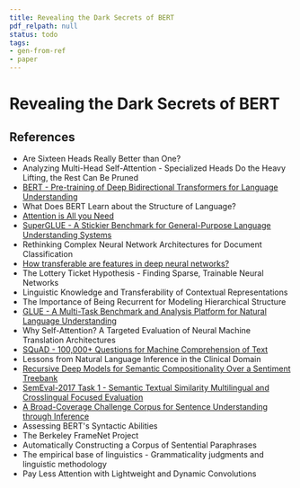 ```yaml
---
title: Revealing the Dark Secrets of BERT
pdf_relpath: null
status: todo
tags:
- gen-from-ref
- paper
---
```


# Revealing the Dark Secrets of BERT

## References

- Are Sixteen Heads Really Better than One?
- Analyzing Multi-Head Self-Attention - Specialized Heads Do the Heavy Lifting, the Rest Can Be Pruned
- [BERT - Pre-training of Deep Bidirectional Transformers for Language Understanding](./bert-pre-training-of-deep-bidirectional-transformers-for-language-understanding.md)
- What Does BERT Learn about the Structure of Language?
- [Attention is All you Need](./attention-is-all-you-need.md)
- [SuperGLUE - A Stickier Benchmark for General-Purpose Language Understanding Systems](./superglue-a-stickier-benchmark-for-general-purpose-language-understanding-systems.md)
- Rethinking Complex Neural Network Architectures for Document Classification
- [How transferable are features in deep neural networks?](./how-transferable-are-features-in-deep-neural-networks.md)
- The Lottery Ticket Hypothesis - Finding Sparse, Trainable Neural Networks
- Linguistic Knowledge and Transferability of Contextual Representations
- The Importance of Being Recurrent for Modeling Hierarchical Structure
- [GLUE - A Multi-Task Benchmark and Analysis Platform for Natural Language Understanding](./glue-a-multi-task-benchmark-and-analysis-platform-for-natural-language-understanding.md)
- Why Self-Attention? A Targeted Evaluation of Neural Machine Translation Architectures
- [SQuAD - 100,000+ Questions for Machine Comprehension of Text](./squad-100-000-questions-for-machine-comprehension-of-text.md)
- Lessons from Natural Language Inference in the Clinical Domain
- [Recursive Deep Models for Semantic Compositionality Over a Sentiment Treebank](./recursive-deep-models-for-semantic-compositionality-over-a-sentiment-treebank.md)
- [SemEval-2017 Task 1 - Semantic Textual Similarity Multilingual and Crosslingual Focused Evaluation](./semeval-2017-task-1-semantic-textual-similarity-multilingual-and-crosslingual-focused-evaluation.md)
- [A Broad-Coverage Challenge Corpus for Sentence Understanding through Inference](./a-broad-coverage-challenge-corpus-for-sentence-understanding-through-inference.md)
- Assessing BERT's Syntactic Abilities
- The Berkeley FrameNet Project
- Automatically Constructing a Corpus of Sentential Paraphrases
- The empirical base of linguistics - Grammaticality judgments and linguistic methodology
- Pay Less Attention with Lightweight and Dynamic Convolutions
